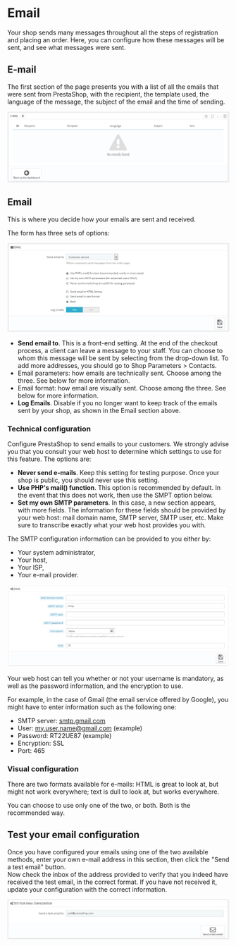 # Email

Your shop sends many messages throughout all the steps of registration and placing an order. Here, you can configure how these messages will be sent, and see what messages were sent.

## E-mail <a href="#email-e-mail" id="email-e-mail"></a>

The first section of the page presents you with a list of all the emails that were sent from PrestaShop, with the recipient, the template used, the language of the message, the subject of the email and the time of sending.

![](<../../../.gitbook/assets/38469764 (4) (4) (1).png>)

## Email <a href="#email-email" id="email-email"></a>

This is where you decide how your emails are sent and received.

The form has three sets of options:

![](<../../../.gitbook/assets/38469765 (4) (4).png>)

* **Send email to**. This is a front-end setting. At the end of the checkout process, a client can leave a message to your staff. You can choose to whom this message will be sent by selecting from the drop-down list. To add more addresses, you should go to Shop Parameters > Contacts.
* Email parameters: how emails are technically sent. Choose among the three. See below for more information.
* Email format: how email are visually sent. Choose among the three. See below for more information.
* **Log Emails**. Disable if you no longer want to keep track of the emails sent by your shop, as shown in the Email section above.

### Technical configuration <a href="#email-technicalconfiguration" id="email-technicalconfiguration"></a>

Configure PrestaShop to send emails to your customers. We strongly advise you that you consult your web host to determine which settings to use for this feature. The options are:

* **Never send e-mails**. Keep this setting for testing purpose. Once your shop is public, you should never use this setting.
* **Use PHP's mail() function**. This option is recommended by default. In the event that this does not work, then use the SMPT option below.
* **Set my own SMTP parameters**. In this case, a new section appears, with more fields. The information for these fields should be provided by your web host: mail domain name, SMTP server, SMTP user, etc. Make sure to transcribe exactly what your web host provides you with.

The SMTP configuration information can be provided to you either by:

* Your system administrator,
* Your host,
* Your ISP,
* Your e-mail provider.

![](<../../../.gitbook/assets/23789857 (4) (4) (2).png>)

Your web host can tell you whether or not your username is mandatory, as well as the password information, and the encryption to use.

For example, in the case of Gmail (the email service offered by Google), you might have to enter information such as the following one:

* SMTP server: [smtp.gmail.com](http://smtp.gmail.com)
* User: [my.user.name@gmail.com](mailto:my.user.name@gmail.com) (example)
* Password: RT22UE87 (example)
* Encryption: SSL
* Port: 465

### Visual configuration <a href="#email-visualconfiguration" id="email-visualconfiguration"></a>

There are two formats available for e-mails: HTML is great to look at, but might not work everywhere; text is dull to look at, but works everywhere.

You can choose to use only one of the two, or both. Both is the recommended way.

## Test your email configuration <a href="#email-testyouremailconfiguration" id="email-testyouremailconfiguration"></a>

Once you have configured your emails using one of the two available methods, enter your own e-mail address in this section, then click the "Send a test email" button.\
Now check the inbox of the address provided to verify that you indeed have received the test email, in the correct format. If you have not received it, update your configuration with the correct information.

![](<../../../.gitbook/assets/38469768 (4) (4) (1).png>)
